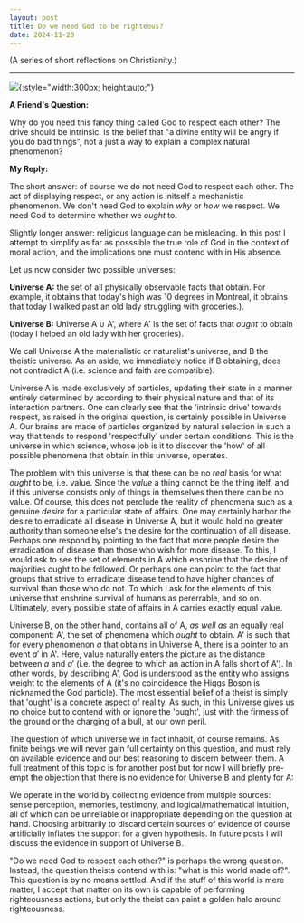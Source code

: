 ```yaml
---
layout: post
title: Do we need God to be righteous?
date: 2024-11-20
---
```


(A series of short reflections on Christianity.)

---

![]({{site.url}}/assets/halo.jpeg){:style="width:300px; height:auto;"}


**A Friend's Question:**

Why do you need this fancy thing called God to respect each other? The drive should be intrinsic. Is the belief that "a divine entity will be angry if you do bad things", not a just a way to explain a complex natural phenomenon?

**My Reply:**

The short answer: of course we do not need God to respect each other.
The act of displaying respect, or any action is initself a mechanistic phenomenon.
We don't need God to explain _why_ or _how_ we respect. We need God to determine whether we _ought_ to.

Slightly longer answer: religious language can be misleading. In this post I attempt to simplify as far as posssible the true role of God in the context of moral action, and the implications one must contend with in His absence.

Let us now consider two possible universes:

**Universe A:** the set of all physically observable facts that obtain. For example, it obtains that today's high was 10 degrees in Montreal, it obtains that today I walked past an old lady struggling with groceries.).

**Universe B:** Universe A $\cup$ A', where A' is the set of facts that _ought_ to obtain  (today I helped an old lady with her groceries).

We call Universe A the materialistic or naturalist's universe, and B the theistic universe. As an aside, we immediately notice if B obtaining, does not contradict A (i.e. science and faith are compatible).

Universe A is made exclusively of particles, updating their state in a manner entirely determined by according to their physical nature and that of its interaction partners.
One can clearly see that the 'intrinsic drive' towards respect, as raised in the original question, is certainly possible in Universe A.
Our brains are made of particles organized by natural selection in such a way that tends to respond 'respectfully' under certain conditions.
This is the universe in which science, whose job is it to discover the 'how' of all possible phenomena that obtain in this universe, operates.


The problem with this universe is that there can be no _real_ basis for what _ought_ to be, i.e. value.
Since the _value_ a thing cannot be the thing itelf, and if this universe consists only of things in themselves then there can be no value.
Of course, this does not perclude the reality of phenomena such as a genuine _desire_ for a particular state of affairs.
One may certainly harbor the desire to erradicate all disease in Universe A, but it would hold no greater authority than someone else's the desire for the continuation of all disease.
Perhaps one respond by pointing to the fact that more people desire the erradication of disease than those who wish for more disease.
To this, I would ask to see the set of elements in A which enshrine that the desire of majorities ought to be followed.
Or perhaps one can point to the fact that groups that strive to erradicate disease tend to have higher chances of survival than those who do not.
To which I ask for the elements of this universe that enshrine survival of humans as pererrable, and so on.
Ultimately, every possible state of affairs in A carries exactly equal value.


Universe B, on the other hand, contains all of A, _as well as_ an equally real component: A', the set of phenomena which _ought_ to obtain. A' is such that
for every phenomenon $a$ that obtains in Universe A, there is a pointer to an event $a'$ in A'.
Here, value naturally enters the picture as the distance between $a$ and $a'$ (i.e. the degree to which an action in A falls short of A').
In other words, by describing A', God is understood as the entity who assigns weight to the elements of A (it's no coincidence the Higgs Boson is nicknamed the God particle).
The most essential belief of a theist is simply that 'ought' is a concrete aspect of reality.
As such, in this Universe gives us no choice but to contend with or ignore the 'ought', just with the firmess of the ground or the charging of a bull, at our own peril.

The question of which universe we in fact inhabit, of course remains.
As finite beings we will never gain full certainty on this question, and must rely on available evidence and our best reasoning to discern between them.
A full treatment of this topic is for another post but for now I will briefly pre-empt the objection that there is no evidence for Universe B and plenty for A:


We operate in the world by collecting evidence from multiple sources: sense perception, memories, testimony, and logical/mathematical intuition, all of which can be unreliable or inappropriate depending on the question at hand.
Choosing arbitrarily to discard certain sources of evidence of course artificially inflates the support for a given hypothesis.
In future posts I will discuss the evidence in support of Universe B.

"Do we need God to respect each other?" is perhaps the wrong question.
Instead, the question theists contend with is: "what is this world made of?". This question is by no means settled.
And if the stuff of this world is mere matter, I accept that matter on its own is capable of performing righteousness actions, but only the theist can paint a golden halo around righteousness.
